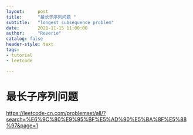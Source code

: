 ```yaml
---
layout:     post
title:      "最长子序列问题 "
subtitle:   "longest subsequence problem"
date:       2021-11-15 11:00:00
author:     "Reverie"
catalog: false
header-style: text
tags:
- tutorial
- leetcode

---
```


# 最长子序列问题



https://leetcode-cn.com/problemset/all/?search=%E6%9C%80%E9%95%BF%E5%AD%90%E5%BA%8F%E5%88%97&page=1